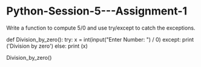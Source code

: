 # Python-Session-5---Assignment-1

Write a function to compute 5/0 and use try/except to catch the exceptions.

def Division_by_zero():
    try:
        x = int(input("Enter Number: ") / 0)
    except:
        print ('Division by zero')
    else:
        print (x)
        
Division_by_zero()
